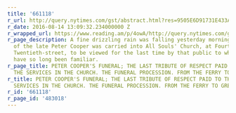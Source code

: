 ```yaml
---
title: '661118'
r_url: http://query.nytimes.com/gst/abstract.html?res=9505E6D91731E433A2575BC0A9629C94629FD7CF
r_date: 2016-08-14 13:09:32.234000000 Z
r_wrapped_url: https://www.reading.am/p/4owA/http://query.nytimes.com/gst/abstract.html?res=9505E6D91731E433A2575BC0A9629C94629FD7CF
r_page_description: A fine drizzling rain was falling yesterday morning when the body
  of the late Peter Cooper was carried into All Souls' Church, at Fourth avenue and
  Twentieth-street, to be viewed for the last time by that public to which his features
  have so long been familiar.
r_page_title: PETER COOPER'S FUNERAL; THE LAST TRIBUTE OF RESPECT PAID TO THE DEAD.
  THE SERVICES IN THE CHURCH. THE FUNERAL PROCESSION. FROM THE FERRY TO GREEN-WOOD.
r_title: PETER COOPER'S FUNERAL; THE LAST TRIBUTE OF RESPECT PAID TO THE DEAD. THE
  SERVICES IN THE CHURCH. THE FUNERAL PROCESSION. FROM THE FERRY TO GREEN-WOOD.
r_id: '661118'
r_page_id: '483018'
---
```


